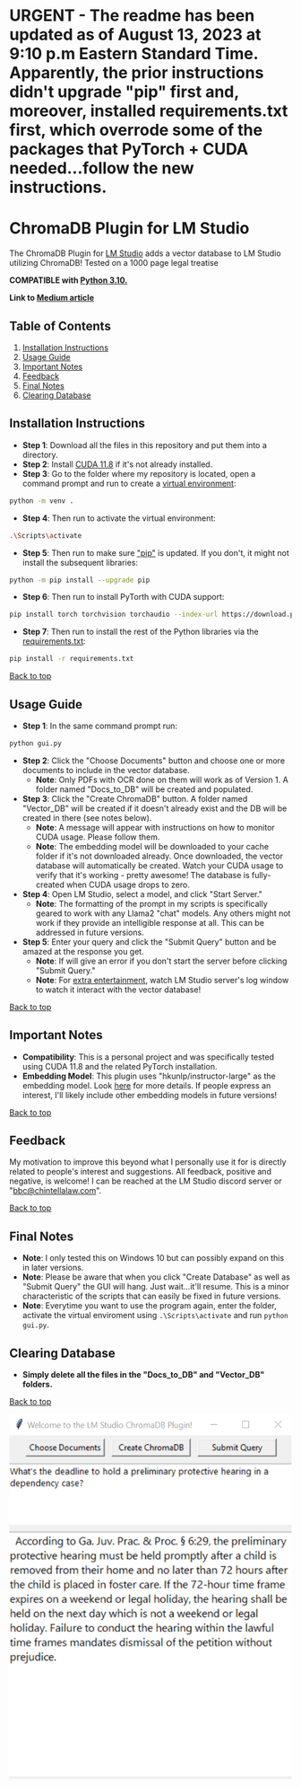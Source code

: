 <a name="top"></a>

# **URGENT - The readme has been updated as of August 13, 2023 at 9:10 p.m Eastern Standard Time.  Apparently, the prior instructions didn't upgrade "pip" first and, moreover, installed requirements.txt first, which overrode some of the packages that PyTorch + CUDA needed...follow the new instructions.**

# ChromaDB Plugin for LM Studio

The ChromaDB Plugin for [LM Studio](https://lmstudio.ai/) adds a vector database to LM Studio utilizing ChromaDB! Tested on a 1000 page legal treatise

**COMPATIBLE with [Python 3.10.](https://www.python.org/downloads/release/python-31011/)**

**Link to [Medium article](https://medium.com/@vici0549/chromadb-plugin-for-lm-studio-5b3e2097154f)**

## Table of Contents
1. [Installation Instructions](#installation-instructions)
2. [Usage Guide](#usage-guide)
3. [Important Notes](#important-notes)
4. [Feedback](#feedback)
5. [Final Notes](#final-notes)
6. [Clearing Database](#clearing-database)

## Installation Instructions
* **Step 1**: Download all the files in this repository and put them into a directory.
* **Step 2**: Install [CUDA 11.8](https://developer.nvidia.com/cuda-11-8-0-download-archive) if it's not already installed.
* **Step 3**: Go to the folder where my repository is located, open a command prompt and run to create a [virtual environment](https://docs.python.org/3/tutorial/venv.html):
```bash
python -m venv .
```
* **Step 4**: Then run to activate the virtual environment:
```bash
.\Scripts\activate
```
* **Step 5**: Then run to make sure ["pip"](https://pip.pypa.io/en/stable/index.html) is updated.  If you don't, it might not install the subsequent libraries:
```bash
python -m pip install --upgrade pip
```
* **Step 6**: Then run to install PyTorth with CUDA support:
```bash
pip install torch torchvision torchaudio --index-url https://download.pytorch.org/whl/cu118
```
* **Step 7**: Then run to install the rest of the Python libraries via the [requirements.txt](https://github.com/MicrosoftDocs/visualstudio-docs/blob/main/docs/python/managing-required-packages-with-requirements-txt.md):
```bash
pip install -r requirements.txt
```
[Back to top](#top)

## Usage Guide
* **Step 1**: In the same command prompt run:
```bash
python gui.py
```
* **Step 2**: Click the "Choose Documents" button and choose one or more documents to include in the vector database.
  * **Note**: Only PDFs with OCR done on them will work as of Version 1. A folder named "Docs_to_DB" will be created and populated.
* **Step 3**: Click the "Create ChromaDB" button. A folder named "Vector_DB" will be created if it doesn't already exist and the DB will be created in there (see notes below).
  * **Note**: A message will appear with instructions on how to monitor CUDA usage. Please follow them.
  * **Note**: The embedding model will be downloaded to your cache folder if it's not downloaded already. Once downloaded, the vector database will automatically be created. Watch your CUDA usage to verify that it's working - pretty awesome! The database is fully-created when CUDA usage drops to zero.
* **Step 4**: Open LM Studio, select a model, and click "Start Server."
  * **Note**: The formatting of the prompt in my scripts is specifically geared to work with any Llama2 "chat" models. Any others might not work if they provide an intelligible response at all.  This can be addressed in future versions.
* **Step 5**: Enter your query and click the "Submit Query" button and be amazed at the response you get.
  * **Note**: If will give an error if you don't start the server before clicking "Submit Query."
  * **Note**: For [extra entertainment](https://www.youtube.com/watch?v=5IsSpAOD6K8), watch LM Studio server's log window to watch it interact with the vector database!

[Back to top](#top)

## Important Notes
* **Compatibility**: This is a personal project and was specifically tested using CUDA 11.8 and the related PyTorch installation.
* **Embedding Model**: This plugin uses "hkunlp/instructor-large" as the embedding model. Look [here](https://huggingface.co/spaces/mteb/leaderboard) for more details. If people express an interest, I'll likely include other embedding models in future versions!

[Back to top](#top)

## Feedback
My motivation to improve this beyond what I personally use it for is directly related to people's interest and suggestions. All feedback, positive and negative, is welcome! I can be reached at the LM Studio discord server or "bbc@chintellalaw.com".

[Back to top](#top)

## Final Notes
* **Note**: I only tested this on Windows 10 but can possibly expand on this in later versions.
* **Note**: Please be aware that when you click "Create Database" as well as "Submit Query" the GUI will hang. Just wait...it'll resume. This is a minor characteristic of the scripts that can easily be fixed in future versions.
* **Note**: Everytime you want to use the program again, enter the folder, activate the virtual enviroment using `.\Scripts\activate` and run `python gui.py`.

## Clearing Database
* **Simply delete all the files in the "Docs_to_DB" and "Vector_DB" folders.**

[Back to top](#top)

![Example Image](https://github.com/BBC-Esq/ChromaDB-Plugin-for-LM-Studio/raw/main/example.png)
